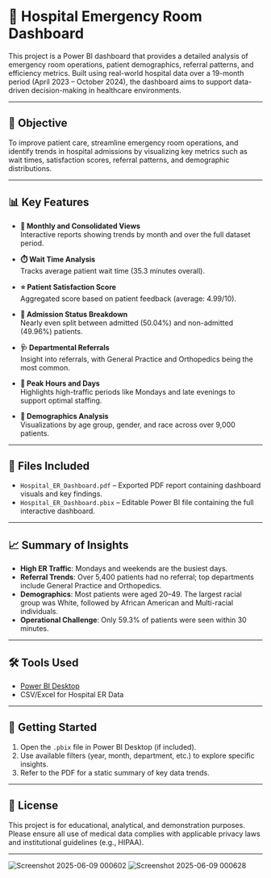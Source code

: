 # 🏥 Hospital Emergency Room Dashboard

This project is a Power BI dashboard that provides a detailed analysis of emergency room operations, patient demographics, referral patterns, and efficiency metrics. Built using real-world hospital data over a 19-month period (April 2023 – October 2024), the dashboard aims to support data-driven decision-making in healthcare environments.

---

## 📌 Objective

To improve patient care, streamline emergency room operations, and identify trends in hospital admissions by visualizing key metrics such as wait times, satisfaction scores, referral patterns, and demographic distributions.

---

## 📊 Key Features

- **📅 Monthly and Consolidated Views**  
  Interactive reports showing trends by month and over the full dataset period.

- **⏱️ Wait Time Analysis**  
  Tracks average patient wait time (35.3 minutes overall).

- **⭐ Patient Satisfaction Score**  
  Aggregated score based on patient feedback (average: 4.99/10).

- **🏥 Admission Status Breakdown**  
  Nearly even split between admitted (50.04%) and non-admitted (49.96%) patients.

- **🩺 Departmental Referrals**  
  Insight into referrals, with General Practice and Orthopedics being the most common.

- **📅 Peak Hours and Days**  
  Highlights high-traffic periods like Mondays and late evenings to support optimal staffing.

- **👥 Demographics Analysis**  
  Visualizations by age group, gender, and race across over 9,000 patients.

---

## 📂 Files Included

- `Hospital_ER_Dashboard.pdf` – Exported PDF report containing dashboard visuals and key findings.
- `Hospital_ER_Dashboard.pbix` – Editable Power BI file containing the full interactive dashboard.

---

## 📈 Summary of Insights

- **High ER Traffic**: Mondays and weekends are the busiest days.
- **Referral Trends**: Over 5,400 patients had no referral; top departments include General Practice and Orthopedics.
- **Demographics**: Most patients were aged 20–49. The largest racial group was White, followed by African American and Multi-racial individuals.
- **Operational Challenge**: Only 59.3% of patients were seen within 30 minutes.

---

## 🛠️ Tools Used

- [Power BI Desktop](https://powerbi.microsoft.com/)
- CSV/Excel for Hospital ER Data

---

## 🚀 Getting Started

1. Open the `.pbix` file in Power BI Desktop (if included).
2. Use available filters (year, month, department, etc.) to explore specific insights.
3. Refer to the PDF for a static summary of key data trends.

---


## 📄 License

This project is for educational, analytical, and demonstration purposes. Please ensure all use of medical data complies with applicable privacy laws and institutional guidelines (e.g., HIPAA).

---
![Screenshot 2025-06-09 000602](https://github.com/user-attachments/assets/f02baf42-e8e7-4ec5-9397-5771e329bc0f)  ![Screenshot 2025-06-09 000628](https://github.com/user-attachments/assets/d096ccaf-189f-495c-85a9-ae9cf8710d13)

